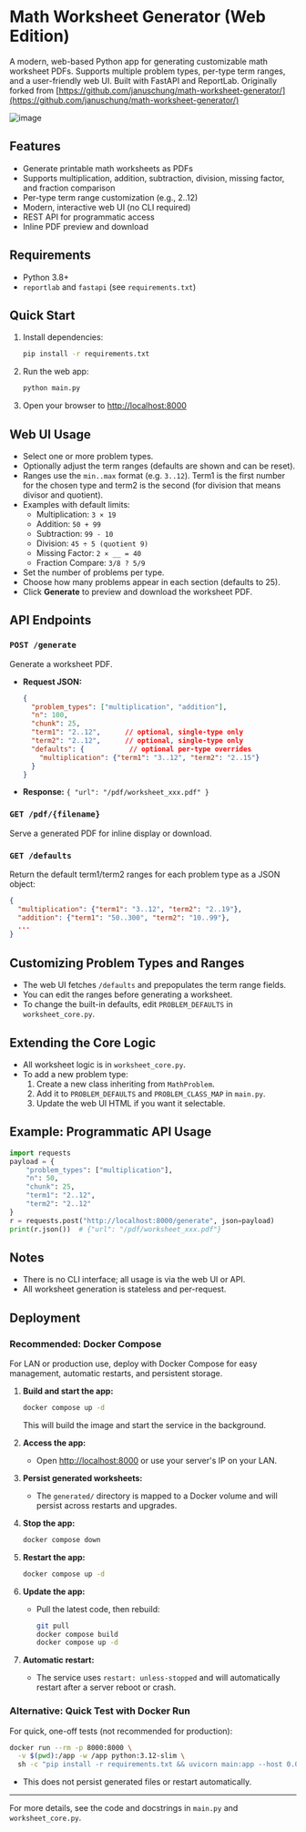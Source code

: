 # Math Worksheet Generator (Web Edition)

A modern, web-based Python app for generating customizable math worksheet PDFs. Supports multiple problem types, per-type term ranges, and a user-friendly web UI. Built with FastAPI and ReportLab. Originally forked from [https://github.com/januschung/math-worksheet-generator/](https://github.com/januschung/math-worksheet-generator/)

![image](https://github.com/user-attachments/assets/e6a245e4-0628-4217-bbbb-2fd76a7868ef)


## Features
- Generate printable math worksheets as PDFs
- Supports multiplication, addition, subtraction, division, missing factor, and fraction comparison
- Per-type term range customization (e.g., 2..12)
- Modern, interactive web UI (no CLI required)
- REST API for programmatic access
- Inline PDF preview and download

## Requirements
- Python 3.8+
- `reportlab` and `fastapi` (see `requirements.txt`)

## Quick Start
1. Install dependencies:
   ```bash
   pip install -r requirements.txt
   ```
2. Run the web app:
   ```bash
   python main.py
   ```
3. Open your browser to [http://localhost:8000](http://localhost:8000)

## Web UI Usage
- Select one or more problem types.
- Optionally adjust the term ranges (defaults are shown and can be reset).
- Ranges use the `min..max` format (e.g. `3..12`).
  Term1 is the first number for the chosen type and term2 is the second
  (for division that means divisor and quotient).
- Examples with default limits:
  - Multiplication: `3 × 19`
  - Addition: `50 + 99`
  - Subtraction: `99 - 10`
  - Division: `45 ÷ 5 (quotient 9)`
  - Missing Factor: `2 × __ = 40`
  - Fraction Compare: `3/8 ? 5/9`
- Set the number of problems per type.
- Choose how many problems appear in each section (defaults to 25).
- Click **Generate** to preview and download the worksheet PDF.

## API Endpoints
### `POST /generate`
Generate a worksheet PDF.
- **Request JSON:**
  ```json
  {
    "problem_types": ["multiplication", "addition"],
    "n": 100,
    "chunk": 25,
    "term1": "2..12",      // optional, single-type only
    "term2": "2..12",      // optional, single-type only
    "defaults": {           // optional per-type overrides
      "multiplication": {"term1": "3..12", "term2": "2..15"}
    }
  }
  ```
- **Response:** `{ "url": "/pdf/worksheet_xxx.pdf" }`

### `GET /pdf/{filename}`
Serve a generated PDF for inline display or download.

### `GET /defaults`
Return the default term1/term2 ranges for each problem type as a JSON object:
```json
{
  "multiplication": {"term1": "3..12", "term2": "2..19"},
  "addition": {"term1": "50..300", "term2": "10..99"},
  ...
}
```

## Customizing Problem Types and Ranges
- The web UI fetches `/defaults` and prepopulates the term range fields.
- You can edit the ranges before generating a worksheet.
- To change the built-in defaults, edit `PROBLEM_DEFAULTS` in `worksheet_core.py`.

## Extending the Core Logic
- All worksheet logic is in `worksheet_core.py`.
- To add a new problem type:
  1. Create a new class inheriting from `MathProblem`.
  2. Add it to `PROBLEM_DEFAULTS` and `PROBLEM_CLASS_MAP` in `main.py`.
  3. Update the web UI HTML if you want it selectable.

## Example: Programmatic API Usage
```python
import requests
payload = {
    "problem_types": ["multiplication"],
    "n": 50,
    "chunk": 25,
    "term1": "2..12",
    "term2": "2..12"
}
r = requests.post("http://localhost:8000/generate", json=payload)
print(r.json())  # {"url": "/pdf/worksheet_xxx.pdf"}
```

## Notes
- There is no CLI interface; all usage is via the web UI or API.
- All worksheet generation is stateless and per-request.

## Deployment

### Recommended: Docker Compose

For LAN or production use, deploy with Docker Compose for easy management, automatic restarts, and persistent storage.

1. **Build and start the app:**
   ```bash
   docker compose up -d
   ```
   This will build the image and start the service in the background.

2. **Access the app:**
   - Open [http://localhost:8000](http://localhost:8000) or use your server's IP on your LAN.

3. **Persist generated worksheets:**
   - The `generated/` directory is mapped to a Docker volume and will persist across restarts and upgrades.

4. **Stop the app:**
   ```bash
   docker compose down
   ```

5. **Restart the app:**
   ```bash
   docker compose up -d
   ```

6. **Update the app:**
   - Pull the latest code, then rebuild:
     ```bash
     git pull
     docker compose build
     docker compose up -d
     ```

7. **Automatic restart:**
   - The service uses `restart: unless-stopped` and will automatically restart after a server reboot or crash.

### Alternative: Quick Test with Docker Run
For quick, one-off tests (not recommended for production):
```bash
docker run --rm -p 8000:8000 \
  -v $(pwd):/app -w /app python:3.12-slim \
  sh -c "pip install -r requirements.txt && uvicorn main:app --host 0.0.0.0"
```
- This does not persist generated files or restart automatically.

---

For more details, see the code and docstrings in `main.py` and `worksheet_core.py`.
